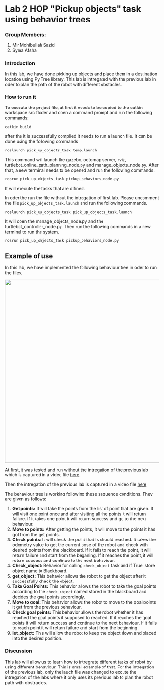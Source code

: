 # Lab 2 HOP "Pickup objects" task using behavior trees
### Group Members:
1. Mir Mohibullah Sazid
2. Syma Afsha

### Introduction    
In this lab, we have done picking up objects and place them in a destination location using Py Tree library. This lab is intregated with the previous lab in oder to plan the path of the robot with different obstacles. 

### How to run it
To execute the project file, at first it needs to be copied to the catkin workspace src floder and open a command prompt and run the following commands:
```bash
catkin build
```
after the it is successfully complied it needs to run a launch file. It can be done using the following commands
```bash
roslaunch pick_up_objects_task temp.launch
```
This command will launch the gazebo, octomap server, rviz, turtlebot_online_path_planning_node.py and manage_objects_node.py. After that, a new terminal needs to be opened and run the following commands. 
```bash 
rosrun pick_up_objects_task pickup_behaviors_node.py
```
It will execute the tasks that are difined. 

In oder the run the file without the intregation of first  lab. Please uncomment the file `pick_up_objects_task.launch` and run the following commands. 
```bash
roslaunch pick_up_objects_task pick_up_objects_task.launch
```
It will open the manage_objects_node.py and the turtlebot_controller_node.py. Then run the following commands in a new terminal to run the system. 
```bash 
rosrun pick_up_objects_task pickup_behaviors_node.py
```
## Example of use
In this lab, we have implemented the following behaviour tree in oder to run the files.
<div style="text-align: center">
    <img src='./media/tmpbehavior_tree.png' width='600'/>
</div>

At first, it was tested and run without the intregation of the previous lab which is captured in a video file [here](https://youtu.be/BtH838aQ-kY?si=FODpfT1BSSTDtfYa)

Then the intregation of the previous lab is captured in a video file [here](https://youtu.be/exelGb3x6Fo?si=CQTJ02IE5IFs8yYy)

The behaviour tree is working following these sequence conditions. They are given as follows:

1. **Get points:** It will take the points from the list of point that are given. It will visit one point once and after visiting all the points it will return failure. If it takes one point it will return success and go to the next behaviour. 
2. **Move to points:** After getting the points, it will move to the points it has got from the get points. 
3. **Check points:** It will check the point that is should reached. It takes the odometry value to get the current pose of the robot and check with desired points from the blackboard. If it fails to reach the point, it will return failure and start from the beganing. If it reaches the point, it will return success and continue to the next behaviour.
4. **Check_object:** Behavior for calling `check_object` task and if True, store object name to Blackboard. 
5. **get_object:** This behavior allows the robot to get the object after it successfully check the object.
6. **Take Goal Points:** This behavior allows the robot to take the goal points according to the `check_object` named stored in the blackboard and decides the goal points accordingly. 
7. **Move to goal:** This behavior allows the robot to move to the goal points it get from the previous behaviour. 
8. **Check goal points:** This behavior allows the robot whether it has reached the goal points it supposed to reached. If it reaches the goal points it will return success and continue to the next behaviour. If it fails to reach point it will return failure and start from the beginning. 
9. **let_object:** This will allow the robot to keep the object down and placed into the desired position. 

### Discussion
This lab will allow us to learn how to intregrate different tasks of robot by using different behaviour. This is small example of that. For the intregation of the previous lab, only the lauch file was changed to excute the intregation of the labs where it only uses its previous lab to plan the robot path with obstracles.  
